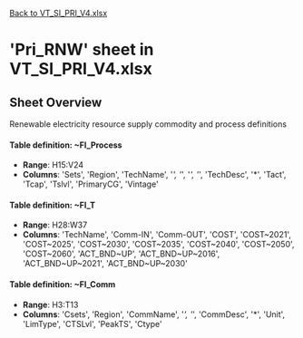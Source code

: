 [Back to VT_SI_PRI_V4.xlsx](README.md)

# 'Pri_RNW' sheet in VT_SI_PRI_V4.xlsx

## Sheet Overview

Renewable electricity resource supply commodity and process definitions

#### Table definition: ~FI_Process
- **Range**: H15:V24
- **Columns**: 'Sets', 'Region', 'TechName', '*', '*', '*', '*', 'TechDesc', '*', 'Tact', 'Tcap', 'Tslvl', 'PrimaryCG', 'Vintage'

#### Table definition: ~FI_T
- **Range**: H28:W37
- **Columns**: 'TechName', 'Comm-IN', 'Comm-OUT', 'COST', 'COST\~2021', 'COST\~2025', 'COST\~2030', 'COST\~2035', 'COST\~2040', 'COST\~2050', 'COST\~2060', 'ACT_BND\~UP', 'ACT_BND\~UP\~2016', 'ACT_BND\~UP\~2021', 'ACT_BND\~UP\~2030'

#### Table definition: ~FI_Comm
- **Range**: H3:T13
- **Columns**: 'Csets', 'Region', 'CommName', '*', '*', 'CommDesc', '*', 'Unit', 'LimType', 'CTSLvl', 'PeakTS', 'Ctype'


